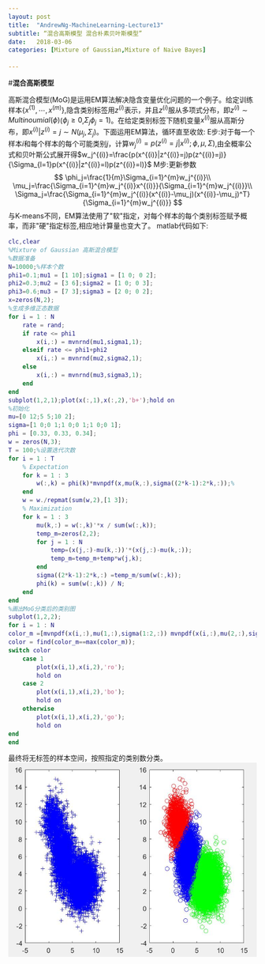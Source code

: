```yaml
---
layout: post
title:  "AndrewNg-MachineLearning-Lecture13"
subtitle: “混合高斯模型 混合朴素贝叶斯模型”
date:   2018-03-06
categories: [Mixture of Gaussian,Mixture of Naive Bayes]

---
```

<script type="text/x-mathjax-config"> MathJax.Hub.Config({ tex2jax: {inlineMath: [['$','$'],['\\(','\\)']]} }); </script> <script type="text/javascript" async src="https://cdn.mathjax.org/mathjax/latest/MathJax.js?config=TeX-MML-AM_CHTML"> </script>

#**混合高斯模型**

高斯混合模型(MoG)是运用EM算法解决隐含变量优化问题的一个例子。给定训练样本$\lbrace x^{(1)},\cdots,x^{(m)}\rbrace$,隐含类别标签用$z^{(i)}$表示，并且$z^{(i)}$服从多项式分布，即$z^{(i)}\sim Multinoumial(\phi)$($\phi_j\geq0$,$\Sigma_j\phi_j=1$)。在给定类别标签下随机变量$x^{(i)}$服从高斯分布，即$x^{(i)}|z^{(i)}=j\sim N(\mu_j,\Sigma_j)$。下面运用EM算法，循环直至收敛:
E步:对于每一个样本$i$和每个样本的每个可能类别$j$，计算$w_j^{(i)}=p(z^{(i)}=j|x^{(i)};\phi,\mu,\Sigma)$,由全概率公式和贝叶斯公式展开得$w_j^{(i)}=\frac{p(x^{(i)}|z^{(i)}=j)p(z^{(i)}=j)}{\Sigma_{l=1}p(x^{(i)}|z^{(i)}=l)p(z^{(i)}=l)}$
M步:更新参数
$$
\phi_j=\frac{1}{m}\Sigma_{i=1}^{m}w_j^{(i)}\\
\mu_j=\frac{\Sigma_{i=1}^{m}w_j^{(i)}x^{(i)}}{\Sigma_{i=1}^{m}w_j^{(i)}}\\
\Sigma_j=\frac{\Sigma_{i=1}^{m}w_j^{(i)}(x^{(i)}-\mu_j)(x^{(i)}-\mu_j)^T}{\Sigma_{i=1}^{m}w_j^{(i)}}
$$
与K-means不同，EM算法使用了"软"指定，对每个样本的每个类别标签赋予概率，而非"硬"指定标签,相应地计算量也变大了。
matlab代码如下:
```matlab
clc,clear
%Mixture of Gaussian 高斯混合模型
%数据准备
N=10000;%样本个数
phi1=0.1;mu1 = [1 10];sigma1 = [1 0; 0 2];
phi2=0.3;mu2 = [3 6];sigma2 = [1 0; 0 3];
phi3=0.6;mu3 = [7 3];sigma3 = [2 0; 0 2];
x=zeros(N,2);
%生成多维正态数据
for i = 1 : N
    rate = rand;
    if rate <= phi1
        x(i,:) = mvnrnd(mu1,sigma1,1);
    elseif rate <= phi1+phi2
        x(i,:) = mvnrnd(mu2,sigma2,1);
    else
        x(i,:) = mvnrnd(mu3,sigma3,1);
    end
end
subplot(1,2,1);plot(x(:,1),x(:,2),'b+');hold on
%初始化
mu=[0 12;5 5;10 2];
sigma=[1 0;0 1;1 0;0 1;1 0;0 1];
phi = [0.33, 0.33, 0.34];
w = zeros(N,3);
T = 100;%设置迭代次数
for i = 1 : T
    % Expectation
    for k = 1 : 3
        w(:,k) = phi(k)*mvnpdf(x,mu(k,:),sigma((2*k-1):2*k,:));%
    end
    w = w./repmat(sum(w,2),[1 3]);
    % Maximization
    for k = 1 : 3
        mu(k,:) = w(:,k)'*x / sum(w(:,k));
        temp_m=zeros(2,2);
        for j = 1 : N
            temp=(x(j,:)-mu(k,:))'*(x(j,:)-mu(k,:));
            temp_m=temp_m+temp*w(j,k);
        end
        sigma((2*k-1):2*k,:) =temp_m/sum(w(:,k));
        phi(k) = sum(w(:,k)) / N;
    end
end
%画出MoG分类后的类别图
subplot(1,2,2);
for i = 1 : N
color_m =[mvnpdf(x(i,:),mu(1,:),sigma(1:2,:)) mvnpdf(x(i,:),mu(2,:),sigma(3:4,:)) mvnpdf(x(i,:),mu(3,:),sigma(5:6,:))];
color = find(color_m==max(color_m));
switch color
    case 1
        plot(x(i,1),x(i,2),'ro');
        hold on
    case 2
        plot(x(i,1),x(i,2),'bo');
        hold on
    otherwise
        plot(x(i,1),x(i,2),'go');
        hold on
end
end
```
最终将无标签的样本空间，按照指定的类别数分类。
![](https://raw.githubusercontent.com/NjuOwen/NjuOwen.github.io/master/img/2018-03-06-AndrewNg-MachineLearning-lec13/EM_2d.JPG)
